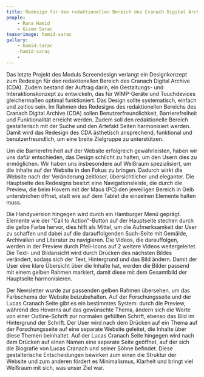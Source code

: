 ```yaml
---
title: Redesign für den redaktionellen Bereich des Cranach Digital Archive
people:
    - Rana Hamid
    - Gizem Sarac
teaserimage: hamid-sarac
gallery:
    - hamid-sarac
    -hamid-sarac
    -
---
```


Das letzte Projekt des Moduls Screendesign verlangt ein Designkonzept zum Redesign für den redaktionellen Bereich des Cranach Digital Archive (CDA). Zudem bestand der Auftrag darin, ein Gestaltungs- und Interaktionskonzept zu entwickeln, das für WIMP-Geräte und Touchdevices gleichermaßen optimal funktioniert. Das Design sollte systematisch, einfach und zeitlos sein. Im Rahmen des Redesigns des redaktionellen Bereichs des Cranach Digital Archive (CDA) sollen Benutzerfreundlichkeit, Barrierefreiheit und Funktionalität erreicht werden. Zudem soll den redaktionelle Bereich gestalterisch mit der Suche und den Artefakt Seiten harmonisiert werden. Damit wird das Redesign des CDA ästhetisch ansprechend, funktional und benutzerfreundlich, um eine breite Zielgruppe zu unterstützen.

Um die Barrierefreiheit auf der Website erfolgreich gewährleisten, haben wir uns dafür entschieden, das Design schlicht zu halten, um den Usern dies zu ermöglichen. Wir haben uns insbesondere auf Weißraum spezialisiert, um die Inhalte auf der Website in den Fokus zu bringen. Dadurch wirkt die Website nach der Veränderung zeitloser, übersichtlicher und eleganter. Die Hauptseite des Redesigns besitzt eine Navigationsleiste, die durch die Preview, die beim Hovern mit der Maus (PC) den jeweiligen Bereich in Gelb unterstrichen öffnet, statt wie auf dem Tablet die einzelnen Elemente halten muss. 

Die Handyversion hingegen wird durch ein Hamburger Menü geprägt. Elemente wie der "Call to Action"-Button auf der Hauptseite stechen durch die gelbe Farbe hervor, dies hilft als Mittel, um die Aufmerksamkeit der User zu schaffen und dabei auf die darauffolgenden Such-Seite mit Gemälde, Archivalien und Literatur zu navigieren. Die Videos, die darauffolgen, werden in der Preview durch Pfeil-Icons auf 2 weitere Videos weitergeleitet. Die Text- und Bildansicht wird durch Drücken des nächsten Bildes verändert, sodass sich der Text, Hintergrund und das Bild ändern. Damit der User eine klare Übersicht über die Inhalte hat, werden die Bilder passend mit einem gelben Rahmen markiert, damit diese mit dem Gesamtbild der Hauptseite harmonisieren. 

Der Newsletter wurde zur passenden gelben Rahmen übersehen, um das Farbschema der Website beizubehalten. Auf der Forschungsseite und der Lucas Cranach Seite gibt es ein bestimmtes System: durch die Preview, während des Hoverns auf das gewünschte Thema, ändern sich die Worte von einer Outline-Schrift zur normalen gefüllten Schrift, ebenso das Bild im Hintergrund der Schrift. Der User wird nach dem Drücken auf ein Thema auf der Forschungsseite auf eine separate Website geleitet, die Inhalte über diese Themen beinhaltet. Auf der Lucas Cranach Seite hingegen wird nach dem Drücken auf einen Namen eine separate Seite geöffnet, auf der sich die Biografie von Lucas Cranach und seiner Söhne befindet. Diese gestalterische Entscheidungen bewirken zum einen die Struktur der Website und  zum anderen fördert es Minimalismus, Klarheit und bringt viel Weißraum mit sich, was unser Ziel war.

